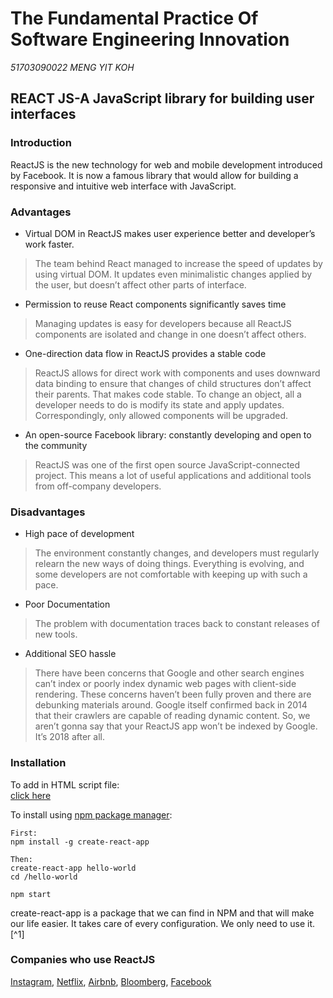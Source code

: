 # The Fundamental Practice Of Software Engineering Innovation  
*51703090022  MENG YIT KOH*

## REACT JS-A JavaScript library for building user interfaces

### Introduction 
ReactJS is the new technology for web and mobile development introduced by Facebook. It is now a famous library that would allow for building a responsive and intuitive web interface with JavaScript.

### Advantages  
- Virtual DOM in ReactJS makes user experience better and developer’s work faster.
> The team behind React managed to increase the speed of updates by using virtual DOM. It updates even minimalistic changes applied by the user, but doesn’t affect other parts of interface.

- Permission to reuse React components significantly saves time
> Managing updates is easy for developers because all ReactJS components are isolated and change in one doesn’t affect others.

- One-direction data flow in ReactJS provides a stable code
> ReactJS allows for direct work with components and uses downward data binding to ensure that changes of child structures don’t affect their parents. That makes code stable. To change an object, all a developer needs to do is modify its state and apply updates. Correspondingly, only allowed components will be upgraded.

- An open-source Facebook library: constantly developing and open to the community
> ReactJS was one of the first open source JavaScript-connected project. This means a lot of useful applications and additional tools from off-company developers.


### Disadvantages  
- High pace of development
> The environment constantly changes, and developers must regularly relearn the new ways of doing things. Everything is evolving, and some developers are not comfortable with keeping up with such a pace.

- Poor Documentation
> The problem with documentation traces back to constant releases of new tools.

- Additional SEO hassle
> There have been concerns that Google and other search engines can’t index or poorly index dynamic web pages with client-side rendering. These concerns haven’t been fully proven and there are debunking materials around. Google itself confirmed back in 2014 that their crawlers are capable of reading dynamic content. So, we aren’t gonna say that your ReactJS app won’t be indexed by Google. It’s 2018 after all.


### Installation
To add in HTML script file:  
[click here](https://reactjs.org/docs/add-react-to-a-website.html#add-react-in-one-minute)  

To install using [npm package manager](https://www.npmjs.com/):  
```shell
First:
npm install -g create-react-app

Then:  
create-react-app hello-world
cd /hello-world

npm start
```
create-react-app is a package that we can find in NPM and that will make our life easier. It takes care of every configuration. We only need to use it. [^1]


### Companies who use ReactJS
[Instagram](https://www.instagram.com/?hl=en), [Netflix](https://www.netflix.com/), [Airbnb](https://www.airbnb.com/), [Bloomberg](https://www.bloomberg.com/), [Facebook](www.facebook.com)